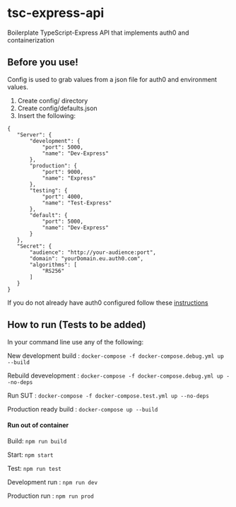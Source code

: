 # tsc-express-api
Boilerplate TypeScript-Express API that implements auth0 and containerization

## Before you use!
Config is used to grab values from a json file for auth0 and environment values.

 1. Create config/ directory
 2. Create config/defaults.json
 3. Insert the following:

 ```
 {
    "Server": {
        "development": {
            "port": 5000,
            "name": "Dev-Express"
        },
        "production": {
            "port": 9000,
            "name": "Express"
        },
        "testing": {
            "port": 4000,
            "name": "Test-Express"
        },
        "default": {
            "port": 5000,
            "name": "Dev-Express"
        }
    },
    "Secret": {
        "audience": "http://your-audience:port",
        "domain": "yourDomain.eu.auth0.com",
        "algorithms": [
            "RS256"
        ]
    }
}
 ```

 If you do not already have auth0 configured follow these [instructions](https://auth0.com/docs/quickstart/backend/nodejs)

## How to run (Tests to be added)
In your command line use any of the following:

New development build : ```docker-compose -f docker-compose.debug.yml up --build```

Rebuild devevelopment : ```docker-compose -f docker-compose.debug.yml up --no-deps```

Run SUT : ```docker-compose -f docker-compose.test.yml up --no-deps```

Production ready build : ```docker-compose up --build```

#### Run out of container

Build: ```npm run build```

Start: ```npm start```

Test: ```npm run test```

Development run : ```npm run dev```

Production run : ```npm run prod```